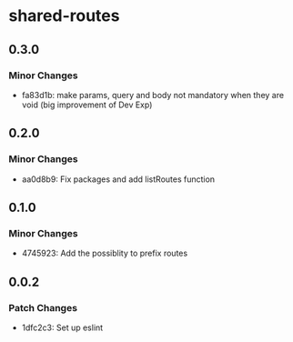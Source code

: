 # shared-routes

## 0.3.0

### Minor Changes

- fa83d1b: make params, query and body not mandatory when they are void (big improvement of Dev Exp)

## 0.2.0

### Minor Changes

- aa0d8b9: Fix packages and add listRoutes function

## 0.1.0

### Minor Changes

- 4745923: Add the possiblity to prefix routes

## 0.0.2

### Patch Changes

- 1dfc2c3: Set up eslint
